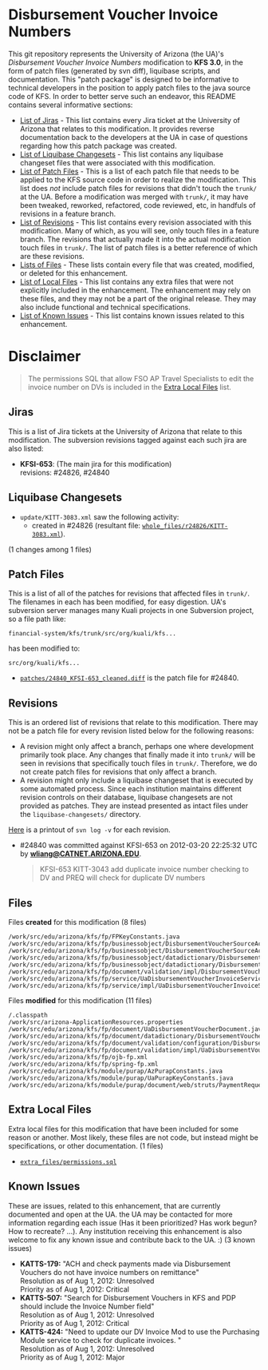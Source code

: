 Disbursement Voucher Invoice Numbers
======================

This git repository represents the University of Arizona (the UA)'s _Disbursement Voucher Invoice Numbers_ modification to **KFS 3.0**, in the form of patch files (generated by svn diff), liquibase scripts, and documentation.
This "patch package" is designed to be informative to technical developers in the position to
apply patch files to the java source code of KFS. In order to better serve such an endeavor,
this README contains several informative sections:

* <a href="#jiras">List of Jiras</a> - This list contains every Jira ticket at the University of Arizona
  that relates to this modification. It provides reverse documentation back to the developers at
  the UA in case of questions regarding how this patch package was created.
* <a href="#liquibase-changesets">List of Liquibase Changesets</a> - This list contains any
  liquibase changeset files that were associated with this modification.
* <a href="#patch-files">List of Patch Files</a> - This is a list of each patch file that needs
  to be applied to the KFS source code in order to realize the modification. This list does _not_
  include patch files for revisions that didn't touch the `trunk/` at the UA.
  Before a modification was merged with `trunk/`, it may have been tweaked, reworked, refactored,
  code reviewed, etc, in handfuls of revisions in a feature branch.
* <a href="#revisions">List of Revisions</a> - This list contains every revision associated with
  this modification. Many of which, as you will see, only touch files in a feature branch. The
  revisions that actually made it into the actual modification touch files in `trunk/`. The list
  of patch files is a better reference of which are these revisions.
* <a href="#files">Lists of Files</a> - These lists contain every file that was created,
  modified, or deleted for this enhancement.
* <a href="#extra-local-files">List of Local Files</a> - This list contains any extra files that were not
  explicitly included in the enhancement. The enhancement may rely on these files, and they may
  not be a part of the original release. They may also include functional and technical specifications.
* <a href="#known-issues">List of Known Issues</a> - This list contains known issues related to
  this enhancement.

Disclaimer
==========

> The permissions SQL that allow FSO AP Travel Specialists to edit the invoice number on DVs is included in the <a href="#extra-local-files">Extra Local Files</a> list.

<h2>Jiras</h2>

This is a list of Jira tickets at the University of Arizona that relate to this modification. The subversion revisions tagged against each such jira are also listed:

* **KFSI-653**: (The main jira for this modification)<br />
  revisions: #24826, #24840

<h2>Liquibase Changesets</h2>

* `update/KITT-3083.xml` saw the following activity:
  * created in #24826 (resultant file: [`whole_files/r24826/KITT-3083.xml`](Disbursement-Voucher-Invoice-Numbers/blob/master/whole_files/r24826/KITT-3083.xml)).

(1 changes among 1 files)

<h2>Patch Files</h2>

This is a list of all of the patches for revisions that affected files in `trunk/`. The filenames in each has been modified, for easy digestion. UA's subversion server manages many Kuali projects in one Subversion project, so a file path like:

```
financial-system/kfs/trunk/src/org/kuali/kfs...
```

has been modified to:

```
src/org/kuali/kfs...
```

* [`patches/24840_KFSI-653_cleaned.diff`](Disbursement-Voucher-Invoice-Numbers/blob/master/patches/24840_KFSI-653_cleaned.diff) is the patch file for #24840.

<h2>Revisions</h2>

This is an ordered list of revisions that relate to this modification. There may not be a patch
file for every revision listed below for the following reasons:

* A revision might only affect a branch, perhaps one where development primarily took place. Any
  changes that finally made it into `trunk/` will be seen in revisions that specifically touch
  files in `trunk/`. Therefore, we do not create patch files for revisions that only affect a
  branch.
* A revision might only include a liquibase changeset that is executed by some automated process.
  Since each institution maintains different revision controls on their database, liquibase
  changesets are not provided as patches. They are instead presented as intact files under the
  `liquibase-changesets/` directory.

[Here](Disbursement-Voucher-Invoice-Numbers/blob/master/patch_log.txt) is a printout of `svn log -v` for each revision.

*   \#24840 was committed against KFSI-653 on 2012-03-20 22:25:32 UTC by <strong>wliang@CATNET.ARIZONA.EDU</strong>.

    > KFSI-653 KITT-3043 add duplicate invoice number checking to DV and PREQ will check for duplicate DV numbers

<h2>Files</h2>

Files **created** for this modification (8 files)

    /work/src/edu/arizona/kfs/fp/FPKeyConstants.java
    /work/src/edu/arizona/kfs/fp/businessobject/DisbursementVoucherSourceAccountingLine.java
    /work/src/edu/arizona/kfs/fp/businessobject/DisbursementVoucherSourceAccountingLineExtension.java
    /work/src/edu/arizona/kfs/fp/businessobject/datadictionary/DisbursementVoucherSourceAccountingLine.xml
    /work/src/edu/arizona/kfs/fp/businessobject/datadictionary/DisbursementVoucherSourceAccountingLineExtension.xml
    /work/src/edu/arizona/kfs/fp/document/validation/impl/DisbursementVoucherInvoiceNumberEnteredValidation.java
    /work/src/edu/arizona/kfs/fp/service/UaDisbursementVoucherInvoiceService.java
    /work/src/edu/arizona/kfs/fp/service/impl/UaDisbursementVoucherInvoiceServiceImpl.java

Files **modified** for this modification (11 files)

    /.classpath
    /work/src/arizona-ApplicationResources.properties
    /work/src/edu/arizona/kfs/fp/document/UaDisbursementVoucherDocument.java
    /work/src/edu/arizona/kfs/fp/document/datadictionary/DisbursementVoucherDocument.xml
    /work/src/edu/arizona/kfs/fp/document/validation/configuration/DisbursementVoucherValidation.xml
    /work/src/edu/arizona/kfs/fp/document/validation/impl/UaDisbursementVoucherDocumentPreRules.java
    /work/src/edu/arizona/kfs/fp/ojb-fp.xml
    /work/src/edu/arizona/kfs/fp/spring-fp.xml
    /work/src/edu/arizona/kfs/module/purap/AzPurapConstants.java
    /work/src/edu/arizona/kfs/module/purap/UaPurapKeyConstants.java
    /work/src/edu/arizona/kfs/module/purap/document/web/struts/PaymentRequestAction.java

<h2>Extra Local Files</h2>

Extra local files for this modification that have been included for some reason or another. Most likely, these files are not code, but instead might be specifications, or other documentation. (1 files)

* [`extra_files/permissions.sql`](Disbursement-Voucher-Invoice-Numbers/blob/master/extra_files/permissions.sql)

<h2>Known Issues</h2>

These are issues, related to this enhancement, that are currently documented and open at the UA. the UA may be contacted for more information regarding each issue (Has it been prioritized? Has work begun? How to recreate? ...). Any institution receiving this enhancement is also welcome to fix any known issue and contribute back to the UA. :) (3 known issues)

* **KATTS-179:** "ACH and check payments made via Disbursement Vouchers do not have invoice numbers on remittance"
  <br />
  Resolution as of Aug  1, 2012: Unresolved
  <br />
  Priority as of Aug  1, 2012: Critical
* **KATTS-507:** "Search for Disbursement Vouchers in KFS and PDP should include the Invoice Number field"
  <br />
  Resolution as of Aug  1, 2012: Unresolved
  <br />
  Priority as of Aug  1, 2012: Critical
* **KATTS-424:** "Need to update our DV Invoice Mod to use the Purchasing Module service to check for duplicate invoices. "
  <br />
  Resolution as of Aug  1, 2012: Unresolved
  <br />
  Priority as of Aug  1, 2012: Major


